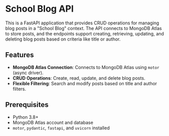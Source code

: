 # School Blog API

This is a FastAPI application that provides CRUD operations for managing blog posts in a "School Blog" context.
The API connects to MongoDB Atlas to store posts, and the endpoints support creating, retrieving, updating, and deleting blog posts based on criteria like title or author.

## Features

- **MongoDB Atlas Connection**: Connects to MongoDB Atlas using `motor` (async driver).
- **CRUD Operations**: Create, read, update, and delete blog posts.
- **Flexible Filtering**: Search and modify posts based on title and author filters.

## Prerequisites

- Python 3.8+
- MongoDB Atlas account and database
- `motor`, `pydantic`, `fastapi`, and `uvicorn` installed

